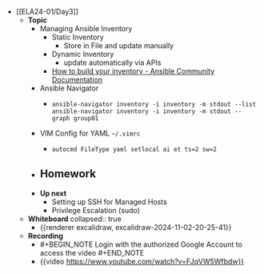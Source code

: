 - [[ELA24-01/Day3]]
	- **Topic**
		- Managing Ansible Inventory
			- Static Inventory
				- Store in File and update manually
			- Dynamic Inventory
				- update automatically via APIs
			- [How to build your inventory - Ansible Community Documentation](https://docs.ansible.com/ansible/latest/inventory_guide/intro_inventory.html)
		- Ansible Navigator
			- ```shell
			  ansible-navigator inventory -i inventory -m stdout --list
			  ansible-navigator inventory -i inventory -m stdout --graph group01
			  ```
		- VIM Config for YAML `~/.vimrc`
			- ```shell
			  autocmd FileType yaml setlocal ai et ts=2 sw=2
			  ```
		- **Homework**
			-
		- **Up next**
			- Setting up SSH for Managed Hosts
			- Privilege Escalation (sudo)
	- **Whiteboard**
	  collapsed:: true
		- {{renderer excalidraw, excalidraw-2024-11-02-20-25-41}}
	- **Recording**
		- #+BEGIN_NOTE
		  Login with the authorized Google Account to access the video
		  #+END_NOTE
		- {{video https://www.youtube.com/watch?v=FJqVW5Wfbdw}}
